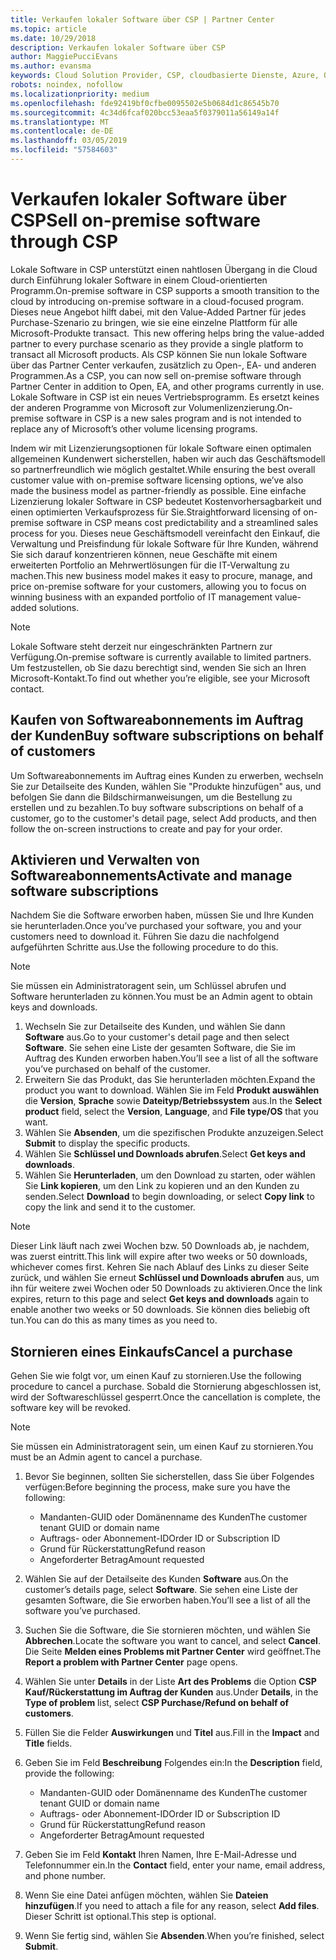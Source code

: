 ```yaml
---
title: Verkaufen lokaler Software über CSP | Partner Center
ms.topic: article
ms.date: 10/29/2018
description: Verkaufen lokaler Software über CSP
author: MaggiePucciEvans
ms.author: evansma
keywords: Cloud Solution Provider, CSP, cloudbasierte Dienste, Azure, Office 365, Dynamics, CSP-Partner im CSP, direkte Partner, direkter CSP-Partner, indirekter CSP-Händler, direkter CSP, indirekter CSP, direktes Modell, indirektes Modell, indirekter Händler, indirekter Anbieter, Anbieter, Verteiler, Cloud Solution Provider-Programm
robots: noindex, nofollow
ms.localizationpriority: medium
ms.openlocfilehash: fde92419bf0cfbe0095502e5b0684d1c86545b70
ms.sourcegitcommit: 4c34d6fcaf020bcc53eaa5f0379011a56149a14f
ms.translationtype: MT
ms.contentlocale: de-DE
ms.lasthandoff: 03/05/2019
ms.locfileid: "57584603"
---
```

# <a name="sell-on-premise-software-through-csp"></a><span data-ttu-id="091d6-104">Verkaufen lokaler Software über CSP</span><span class="sxs-lookup"><span data-stu-id="091d6-104">Sell on-premise software through CSP</span></span>

<span data-ttu-id="091d6-105">Lokale Software in CSP unterstützt einen nahtlosen Übergang in die Cloud durch Einführung lokaler Software in einem Cloud-orientierten Programm.</span><span class="sxs-lookup"><span data-stu-id="091d6-105">On-premise software in CSP supports a smooth transition to the cloud by introducing on-premise software in a cloud-focused program.</span></span><span data-ttu-id="091d6-106">  Dieses neue Angebot hilft dabei, mit den Value-Added Partner für jedes Purchase-Szenario zu bringen, wie sie eine einzelne Plattform für alle Microsoft-Produkte transact.</span><span class="sxs-lookup"><span data-stu-id="091d6-106">  This new offering helps bring the value-added partner to every purchase scenario as they provide a single platform to transact all Microsoft products.</span></span> <span data-ttu-id="091d6-107">Als CSP können Sie nun lokale Software über das Partner Center verkaufen, zusätzlich zu Open-, EA- und anderen Programmen.</span><span class="sxs-lookup"><span data-stu-id="091d6-107">As a CSP, you can now sell on-premise software through Partner Center in addition to Open, EA, and other programs currently in use.</span></span> <span data-ttu-id="091d6-108">Lokale Software in CSP ist ein neues Vertriebsprogramm. Es ersetzt keines der anderen Programme von Microsoft zur Volumenlizenzierung.</span><span class="sxs-lookup"><span data-stu-id="091d6-108">On-premise software in CSP is a new sales program and is not intended to replace any of Microsoft’s other volume licensing programs.</span></span> 
 
<span data-ttu-id="091d6-109">Indem wir mit Lizenzierungsoptionen für lokale Software einen optimalen allgemeinen Kundenwert sicherstellen, haben wir auch das Geschäftsmodell so partnerfreundlich wie möglich gestaltet.</span><span class="sxs-lookup"><span data-stu-id="091d6-109">While ensuring the best overall customer value with on-premise software licensing options, we’ve also made the business model as partner-friendly as possible.</span></span> <span data-ttu-id="091d6-110">Eine einfache Lizenzierung lokaler Software in CSP bedeutet Kostenvorhersagbarkeit und einen optimierten Verkaufsprozess für Sie.</span><span class="sxs-lookup"><span data-stu-id="091d6-110">Straightforward licensing of on-premise software in CSP means cost predictability and a streamlined sales process for you.</span></span> <span data-ttu-id="091d6-111">Dieses neue Geschäftsmodell vereinfacht den Einkauf, die Verwaltung und Preisfindung für lokale Software für Ihre Kunden, während Sie sich darauf konzentrieren können, neue Geschäfte mit einem erweiterten Portfolio an Mehrwertlösungen für die IT-Verwaltung zu machen.</span><span class="sxs-lookup"><span data-stu-id="091d6-111">This new business model makes it easy to procure, manage, and price on-premise software for your customers, allowing you to focus on winning business with an expanded portfolio of IT management value-added solutions.</span></span> 

>[!NOTE]
><span data-ttu-id="091d6-112">Lokale Software steht derzeit nur eingeschränkten Partnern zur Verfügung.</span><span class="sxs-lookup"><span data-stu-id="091d6-112">On-premise software is currently available to limited partners.</span></span> <span data-ttu-id="091d6-113">Um festzustellen, ob Sie dazu berechtigt sind, wenden Sie sich an Ihren Microsoft-Kontakt.</span><span class="sxs-lookup"><span data-stu-id="091d6-113">To find out whether you’re eligible, see your Microsoft contact.</span></span> 


## <a name="buy-software-subscriptions-on-behalf-of-customers"></a><span data-ttu-id="091d6-114">Kaufen von Softwareabonnements im Auftrag der Kunden</span><span class="sxs-lookup"><span data-stu-id="091d6-114">Buy software subscriptions on behalf of customers</span></span>

<span data-ttu-id="091d6-115">Um Softwareabonnements im Auftrag eines Kunden zu erwerben, wechseln Sie zur Detailseite des Kunden, wählen Sie "Produkte hinzufügen" aus, und befolgen Sie dann die Bildschirmanweisungen, um die Bestellung zu erstellen und zu bezahlen.</span><span class="sxs-lookup"><span data-stu-id="091d6-115">To buy software subscriptions on behalf of a customer, go to the customer's detail page, select Add products, and then follow the on-screen instructions to create and pay for your order.</span></span>

## <a name="activate-and-manage-software-subscriptions"></a><span data-ttu-id="091d6-116">Aktivieren und Verwalten von Softwareabonnements</span><span class="sxs-lookup"><span data-stu-id="091d6-116">Activate and manage software subscriptions</span></span>

<span data-ttu-id="091d6-117">Nachdem Sie die Software erworben haben, müssen Sie und Ihre Kunden sie herunterladen.</span><span class="sxs-lookup"><span data-stu-id="091d6-117">Once you’ve purchased your software, you and your customers need to download it.</span></span> <span data-ttu-id="091d6-118">Führen Sie dazu die nachfolgend aufgeführten Schritte aus.</span><span class="sxs-lookup"><span data-stu-id="091d6-118">Use the following procedure to do this.</span></span> 

>[!NOTE]
><span data-ttu-id="091d6-119">Sie müssen ein Administratoragent sein, um Schlüssel abrufen und Software herunterladen zu können.</span><span class="sxs-lookup"><span data-stu-id="091d6-119">You must be an Admin agent to obtain keys and downloads.</span></span> 

1. <span data-ttu-id="091d6-120">Wechseln Sie zur Detailseite des Kunden, und wählen Sie dann **Software** aus.</span><span class="sxs-lookup"><span data-stu-id="091d6-120">Go to your customer's detail page and then select **Software**.</span></span> <span data-ttu-id="091d6-121">Sie sehen eine Liste der gesamten Software, die Sie im Auftrag des Kunden erworben haben.</span><span class="sxs-lookup"><span data-stu-id="091d6-121">You’ll see a list of all the software you’ve purchased on behalf of the customer.</span></span> 
2.  <span data-ttu-id="091d6-122">Erweitern Sie das Produkt, das Sie herunterladen möchten.</span><span class="sxs-lookup"><span data-stu-id="091d6-122">Expand the product you want to download.</span></span> <span data-ttu-id="091d6-123">Wählen Sie im Feld **Produkt auswählen** die **Version**, **Sprache** sowie **Dateityp/Betriebssystem** aus.</span><span class="sxs-lookup"><span data-stu-id="091d6-123">In the **Select product** field, select the **Version**, **Language**, and **File type/OS** that you want.</span></span> 
3.  <span data-ttu-id="091d6-124">Wählen Sie **Absenden**, um die spezifischen Produkte anzuzeigen.</span><span class="sxs-lookup"><span data-stu-id="091d6-124">Select **Submit** to display the specific products.</span></span> 
4.  <span data-ttu-id="091d6-125">Wählen Sie **Schlüssel und Downloads abrufen**.</span><span class="sxs-lookup"><span data-stu-id="091d6-125">Select **Get keys and downloads**.</span></span> 
5.  <span data-ttu-id="091d6-126">Wählen Sie **Herunterladen**, um den Download zu starten, oder wählen Sie **Link kopieren**, um den Link zu kopieren und an den Kunden zu senden.</span><span class="sxs-lookup"><span data-stu-id="091d6-126">Select **Download** to begin downloading, or select **Copy link** to copy the link and send it to the customer.</span></span> 

>[!NOTE]
><span data-ttu-id="091d6-127">Dieser Link läuft nach zwei Wochen bzw. 50 Downloads ab, je nachdem, was zuerst eintritt.</span><span class="sxs-lookup"><span data-stu-id="091d6-127">This link will expire after two weeks or 50 downloads, whichever comes first.</span></span> <span data-ttu-id="091d6-128">Kehren Sie nach Ablauf des Links zu dieser Seite zurück, und wählen Sie erneut **Schlüssel und Downloads abrufen** aus, um ihn für weitere zwei Wochen oder 50 Downloads zu aktivieren.</span><span class="sxs-lookup"><span data-stu-id="091d6-128">Once the link expires, return to this page and select **Get keys and downloads** again to enable another two weeks or 50 downloads.</span></span> <span data-ttu-id="091d6-129">Sie können dies beliebig oft tun.</span><span class="sxs-lookup"><span data-stu-id="091d6-129">You can do this as many times as you need to.</span></span> 


## <a name="cancel-a-purchase"></a><span data-ttu-id="091d6-130">Stornieren eines Einkaufs</span><span class="sxs-lookup"><span data-stu-id="091d6-130">Cancel a purchase</span></span>
<span data-ttu-id="091d6-131">Gehen Sie wie folgt vor, um einen Kauf zu stornieren.</span><span class="sxs-lookup"><span data-stu-id="091d6-131">Use the following procedure to cancel a purchase.</span></span> <span data-ttu-id="091d6-132">Sobald die Stornierung abgeschlossen ist, wird der Softwareschlüssel gesperrt.</span><span class="sxs-lookup"><span data-stu-id="091d6-132">Once the cancellation is complete, the software key will be revoked.</span></span> 

>[!NOTE]
><span data-ttu-id="091d6-133">Sie müssen ein Administratoragent sein, um einen Kauf zu stornieren.</span><span class="sxs-lookup"><span data-stu-id="091d6-133">You must be an Admin agent to cancel a purchase.</span></span> 

1.  <span data-ttu-id="091d6-134">Bevor Sie beginnen, sollten Sie sicherstellen, dass Sie über Folgendes verfügen:</span><span class="sxs-lookup"><span data-stu-id="091d6-134">Before beginning the process, make sure you have the following:</span></span> 
    -   <span data-ttu-id="091d6-135">Mandanten-GUID oder Domänenname des Kunden</span><span class="sxs-lookup"><span data-stu-id="091d6-135">The customer tenant GUID or domain name</span></span>
    -   <span data-ttu-id="091d6-136">Auftrags- oder Abonnement-ID</span><span class="sxs-lookup"><span data-stu-id="091d6-136">Order ID or Subscription ID</span></span>
    -   <span data-ttu-id="091d6-137">Grund für Rückerstattung</span><span class="sxs-lookup"><span data-stu-id="091d6-137">Refund reason</span></span>
    -   <span data-ttu-id="091d6-138">Angeforderter Betrag</span><span class="sxs-lookup"><span data-stu-id="091d6-138">Amount requested</span></span>

2.  <span data-ttu-id="091d6-139">Wählen Sie auf der Detailseite des Kunden **Software** aus.</span><span class="sxs-lookup"><span data-stu-id="091d6-139">On the customer’s details page, select **Software**.</span></span> <span data-ttu-id="091d6-140">Sie sehen eine Liste der gesamten Software, die Sie erworben haben.</span><span class="sxs-lookup"><span data-stu-id="091d6-140">You’ll see a list of all the software you’ve purchased.</span></span> 

3.  <span data-ttu-id="091d6-141">Suchen Sie die Software, die Sie stornieren möchten, und wählen Sie **Abbrechen**.</span><span class="sxs-lookup"><span data-stu-id="091d6-141">Locate the software you want to cancel, and select **Cancel**.</span></span> <span data-ttu-id="091d6-142">Die Seite **Melden eines Problems mit Partner Center** wird geöffnet.</span><span class="sxs-lookup"><span data-stu-id="091d6-142">The **Report a problem with Partner Center** page opens.</span></span> 

4.  <span data-ttu-id="091d6-143">Wählen Sie unter **Details** in der Liste **Art des Problems** die Option **CSP Kauf/Rückerstattung im Auftrag der Kunden** aus.</span><span class="sxs-lookup"><span data-stu-id="091d6-143">Under **Details**, in the **Type of problem** list, select **CSP Purchase/Refund on behalf of customers**.</span></span>

5.  <span data-ttu-id="091d6-144">Füllen Sie die Felder **Auswirkungen** und **Titel** aus.</span><span class="sxs-lookup"><span data-stu-id="091d6-144">Fill in the **Impact** and **Title** fields.</span></span> 

6.  <span data-ttu-id="091d6-145">Geben Sie im Feld **Beschreibung** Folgendes ein:</span><span class="sxs-lookup"><span data-stu-id="091d6-145">In the **Description** field, provide the following:</span></span> 
    -   <span data-ttu-id="091d6-146">Mandanten-GUID oder Domänenname des Kunden</span><span class="sxs-lookup"><span data-stu-id="091d6-146">The customer tenant GUID or domain name</span></span>
    -   <span data-ttu-id="091d6-147">Auftrags- oder Abonnement-ID</span><span class="sxs-lookup"><span data-stu-id="091d6-147">Order ID or Subscription ID</span></span>
    -   <span data-ttu-id="091d6-148">Grund für Rückerstattung</span><span class="sxs-lookup"><span data-stu-id="091d6-148">Refund reason</span></span>
    -   <span data-ttu-id="091d6-149">Angeforderter Betrag</span><span class="sxs-lookup"><span data-stu-id="091d6-149">Amount requested</span></span>

7.  <span data-ttu-id="091d6-150">Geben Sie im Feld **Kontakt** Ihren Namen, Ihre E-Mail-Adresse und Telefonnummer ein.</span><span class="sxs-lookup"><span data-stu-id="091d6-150">In the **Contact** field, enter your name, email address, and phone number.</span></span> 

8.  <span data-ttu-id="091d6-151">Wenn Sie eine Datei anfügen möchten, wählen Sie **Dateien hinzufügen**.</span><span class="sxs-lookup"><span data-stu-id="091d6-151">If you need to attach a file for any reason, select **Add files**.</span></span> <span data-ttu-id="091d6-152">Dieser Schritt ist optional.</span><span class="sxs-lookup"><span data-stu-id="091d6-152">This step is optional.</span></span> 

9.  <span data-ttu-id="091d6-153">Wenn Sie fertig sind, wählen Sie **Absenden**.</span><span class="sxs-lookup"><span data-stu-id="091d6-153">When you’re finished, select **Submit**.</span></span>